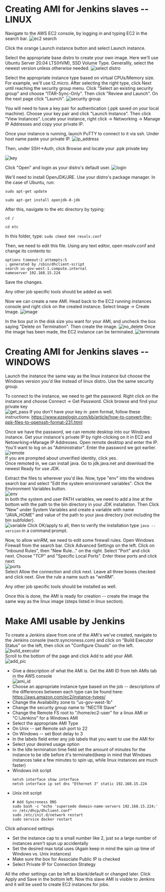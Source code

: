 

# Creating AMI for Jenkins slaves -- LINUX
Navigate to the AWS EC2 console, by logging in and typing EC2 in the search bar.
![ec2 search](images/ec2_search.png)

Click the orange Launch instance button and select Launch instance.

Select the appropriate base distro to create your own image. Here we'll use Ubuntu Server 20.04 LTS(HVM), SSD Volume Type. Generallly, select the newest version unless otherwise needed.
![select distro](images/select_distro.png)

Select the appropriate instance type based on virtual CPUs/Memory size. For example, we'll use t2.micro. After selecting the right type, click Next until reaching the security group menu.
Click "Select an existing security group" and choose "ITAR-Sync-Only". Then click "Review and Launch". On the next page click "Launch".
![security group](images/security_group.png)

You will need to have a key pair for authentication (.ppk saved on your local machine). Choose your key pair and click "Launch Instance". Then click "View Instances". Locate your instance, right click -> Networking -> Manage IP Addresses and copy your private IP.

Once your instance is running, launch PuTTY to connect to it via ssh. Under host name paste your private IP. 
![ip_address](images/ip_address.png)

Then, under SSH->Auth, click Browse and locate your .ppk private key

![key](images/key.png)

Click "Open" and login as your distro's default user.
![login](images/login.png)

We'll need to install OpenJDK/JRE. Use your distro's package manager. In the case of Ubuntu, run:

`sudo apt-get update`

`sudo apt-get install openjdk-8-jdk`

After this, navigate to the etc directory by typing: 

`cd /`

`cd etc`

In this folder, type: 
`sudo chmod 644 resolv.conf`

Then, we need to edit this file. Using any text editor, open resolv.conf and change its contents to:


`options timeout:2 attempts:5`  
`; generated by /sbin/dhclient-script`  
`search us-gov-west-1.compute.internal`  
`nameserver 192.168.15.224`

Save the changes.

Any other job specific tools should be added as well.

Now we can create a new AMI. Head back to the EC2 running instances console and right click on the created instance. Select Image -> Create Image.
![image](images/create_image.png)


In the box put in the disk size you want for your AMI, and uncheck the box saying "Delete on Termination". Then create the image.
![no_delete](images/no_delete.png)
Once the image has been made, the EC2 instance can be terminated.
![terminate](images/terminate.png)







# Creating AMI for Jenkins slaves -- WINDOWS

Launch the instance the same way as the linux instance but choose the Windows version you'd like instead of linux distro. Use the same security group.

To connect to the instance, we need to get the password. Right click on the instance and choose Connect -> Get Password. Click browse and find your private key  
![get_pass](images/get_password.png)
If you don't have your key in .pem format, follow these instructions:
https://www.ezeelogin.com/kb/article/how-to-convert-the-ppk-files-to-openssh-format-231.html


Once we have the password, we can remote desktop into our Windows instance.
Get your instance's private IP by right-clicking on it in EC2 and Netowrking->Manage IP Addresses. Open remote desktop and enter the IP. You'll want to log on as "Administrator". Enter the password we got earlier.  
![remote](images/remote.png)  
If you are prompted about unverified identity, click yes.  
Once remoted in, we can install java. Go to jdk.java.net and download the newest Ready for use JDK.

Extract the files to wherever you'd like. Now, type "env" into the windows search bar and select "Edit the system environment variables". Click the Environment Variables button.  
![env](images/env.png)  
In both the system and user PATH variables, we need to add a line at the bottom with the path to the bin directory in your JDK installation. Then Click "New" under System Variables and create a variable with name "JAVA_HOME" and value of the path to your java directory (not including the bin subfolder).  
![variable](images/variable.png)
Click OK/apply to all, then to verify the installation type `java --version` in a command prompt.  

Now, to allow winRM, we need to edit some firewall rules. Open Windows Firewall from the search bar. Click Advanced Settings on the left. Click on "Inbound Rules", then "New Rule..." on the right. Select "Port" and click next. Choose "TCP" and "Specific Local Ports". Enter these ports and click next:  
![ports](images/ports.png)  
Select Allow the connection and click next. Leave all three boxes checked and click next. Give the rule a name such as "winRM".  

Any other job specific tools should be installed as well.

Once this is done, the AMI is ready for creation -- create the image the same way as the linux image (steps listed in linux section).


# Make AMI usable by Jenkins
To create a Jenkins slave from one of the AMI's we've created, navigate to the Jenkins console (nectr.syncroness.com) and click on "Build Executor Status" on the left, then click on "Configure Clouds" on the left.    
![build_executor](images/build_executor.png)  
Scroll to the bottom of the page and click Add to add your AMI.  
![add_pic](images/add1.png)  
- Give a description of what the AMI is. Get the AMI ID from teh AMIs tab in the AWS console  
![ami_id](images/ami_id.png)  
- Choose an appropriate instance type based on the job -- descriptions of the differences between each type can be found here: https://aws.amazon.com/ec2/instance-types/  
- Change the Availability zone to "us-gov-west-1b"  
- Change the security group name to "NECTR Slave"  
- Change the Remote FS root to "/home/ec2-user" for a linux AMI or "C:\Jenkins\" for a Windows AMI  
- Select the appropriate AMI Type  
- On Unix -- set Remote ssh port to 22  
- On Windows -- set Boot delay to 3  
- In the labels field enter any job labels that you want to use the AMI for  
- Select your desired usage option  
- In the Idle termination time field set the amount of minutes for the instance to be idle before it's terminated(keep in mind that Windows instances take a few minutes to spin up, while linux instances are much faster)  
- Windows init script
    ~~~
    netsh interface show interface  
    netsh interface ip set dns "Ethernet 3" static 192.168.15.224
    ~~~  
- Unix init script
    ~~~
    # Add Syncroness DNS
    sudo bash -c "echo 'supersede domain-name-servers 192.168.15.224;' >> /etc/dhcp/dhclient.conf"  
    sudo /etc/init.d/network restart  
    sudo service docker restart  
    ~~~  
Click advanced settings
- Set the instance cap to a small number like 2, just so a large number of instances aren't spun up accidentally  
- Set the desired max total uses (Again keep in mind the spin up time of Windows vs. Unix instances)  
- Make sure the box for Associate Public IP is checked  
- Select Private IP for Connection Strategy  

All the other settings can be left as blank/default or changed later. Click Apply and Save in the bottom left. Now this slave AMI is visible to Jenkins and it will be used to create EC2 instances for jobs.

